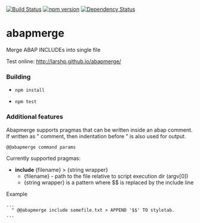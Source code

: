 [![Build Status](https://travis-ci.org/larshp/abapmerge.svg?branch=master)](https://travis-ci.org/larshp/abapmerge)
[![npm version](https://badge.fury.io/js/abapmerge.svg)](https://badge.fury.io/js/abapmerge)
[![Dependency Status](https://david-dm.org/larshp/abapmerge.svg)](https://david-dm.org/larshp/abapmerge)

# abapmerge
Merge ABAP INCLUDEs into single file

Test online: http://larshp.github.io/abapmerge/

### Building

* `npm install`

* `npm test`

### Additional features

Abapmerge supports pragmas that can be written inside an abap comment. If written as " comment, then indentation before " is also used for output.

`@@abapmerge command params`

Currently supported pragmas:
- **include** {filename} > {string wrapper}
  - {filename} - path to the file relative to script execution dir (argv[0])
  - {string wrapper} is a pattern where $$ is replaced by the include line

Example

```abap
...
  " @@abapmerge include somefile.txt > APPEND '$$' TO styletab.
...
``` 
     